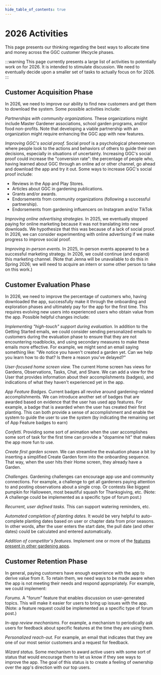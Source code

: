 ```yaml
---
hide_table_of_contents: true
---
```


# 2026 Activities

This page presents our thinking regarding the best ways to allocate time and money across the GGC customer lifecycle phases.

:::warning
This page currently presents a large list of activities to potentially work on for 2026.  It is intended to stimulate discussion.  We need to eventually decide upon a smaller set of tasks to actually focus on for 2026.
:::

## Customer Acquisition Phase

In 2026, we need to improve our ability to find new customers and get them to download the system. Some possible activities include:

*Partnerships with community organizations.* These organizations might include Master Gardener associations, school garden programs, and/or food non-profits. Note that developing a viable partnership with an organization might require enhancing the GGC app with new features.

*Improving GGC's social proof.* Social proof is a psychological phenomenon where people look to the actions and behaviors of others to guide their own decisions, especially in situations of uncertainty. Increasing GGC's social proof could increase the "conversion rate": the percentage of people who, having learned about GGC through an online ad or other channel, go ahead and download the app and try it out. Some ways to increase GGC's social proof include: 
* Reviews in the App and Play Stores.
* Articles about GGC in gardening publications.
* Grants and/or awards.
* Endorsements from community organizations (following a successful partnership).
* Endorsements from gardening influencers on Instagram and/or TikTok

*Improving online advertising strategies.*  In 2025, we eventually stopped paying for online marketing because it was not translating into new downloads. We hypothesize that this was because of a lack of social proof. In 2026, we can consider experimenting with online advertising if we make progress to improve social proof.

*Improving in-person events.* In 2025, in-person events appeared to be a successful marketing strategy. In 2026, we could continue (and expand) this marketing channel. (Note that Jenna will be unavailable to do this in Spring 2026; we will need to acquire an intern or some other person to take on this work.)

## Customer Evaluation Phase

In 2026, we need to improve the percentage of customers who, having downloaded the app, successfully make it through the onboarding and exploration phases and ultimately pay for the app for the first time. This requires evolving new users into experienced users who obtain value from the app. Possible helpful changes include:

*Implementing "high-touch" support during evaluation.* In addition to the Getting Started emails, we could consider sending personalized emails to customers during the evaluation phase to ensure that they are not encountering roadblocks, and using secondary measures to make these emails more effective. For example, we might send an email saying something like: "We notice you haven't created a garden yet. Can we help you learn how to do that? Is there a reason you've delayed?"

*User-focused home screen view.* The current Home screen has views for Gardens, Observations, Tasks, Chat, and Share. We can add a view for the User that provides information about their accomplishments (badges), and indications of what they haven't experienced yet in the app.

*App Feature Badges.* Current badges all revolve around gardening-related accomplishments. We can introduce another set of badges that are awarded based on evidence that the user has used app features. For example, a badge that is awarded when the user has created their first planting. This can both provide a sense of accomplishment and enable the system to guide the user to use the system (by indicating the remaining set of App Feature badges to earn) 

*Confetti.*  Providing some sort of animation when the user accomplishes some sort of task for the first time can provide a "dopamine hit" that makes the app more fun to use. 

*Create first garden screen.*  We can streamline the evaluation phase a bit by inserting a simplified Create Garden form into the onboarding sequence. That way, when the user hits their Home screen, they already have a Garden.

*Challenges.* Gardening challenges can encourage app use and community connections. For example, a challenge to get all gardeners paying attention to and posting observations about a single crop. Or contests like biggest pumpkin for Halloween, most beautiful squash for Thanksgiving, etc. (Note: A challenge could be implemented as a specific type of forum post.)

*Recurrent, user defined tasks.*  This can support watering reminders, etc.

*Automated completion of planting dates.* It would be very helpful to auto-complete planting dates based on user or chapter data from prior seasons. In other words, after the user enters the start date, the pull date (and other dates) could be calculated and entered automatically.

*Addition of competitor's features.* Implement one or more of the [features present in other gardening apps](usability-2025#potential-features).

## Customer Retention Phase

In general, paying customers have enough experience with the app to derive value from it.  To retain them, we need ways to be made aware when the app is not meeting their needs and respond appropriately.  For example, we could implement:

*Forums*. A "forum" feature that enables discussion on user-generated topics. This will make it easier for users to bring up issues with the app. (Note: a feature request could be implemented as a specific type of forum post.)

*In-app review mechanisms.* For example, a mechanism to periodically ask users for feedback about specific features at the time they are using them. 

*Personalized reach-out.* For example, an email that indicates that they are one of our most senior customers and a request for feedback.

*Wizard status.* Some mechanism to award active users with some sort of status that would encourage them to let us know if they see ways to improve the app. The goal of this status is to create a feeling of ownership over the app's direction with our top users.  


